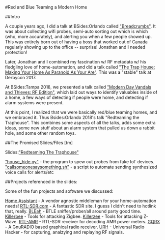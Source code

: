 #Red and Blue Teaming a Modern Home


##Intro

A couple years ago, I did a talk at BSides:Orlando called ["Breadcrumbs"](https://www.youtube.com/watch?v=HzQHWUM8cNo).   It was about collecting wifi probes, semi-auto sorting out which is which (who, more accurately), and alerting you when a few people showed up.   This was entirely born out of having a boss that worked out of Canada regularly showing up to the office -- surprise!  Jonathan and I needed protection!

Later, Jonathan and I combined my fascination w/ RF metadata w/ his fledgling love of home-automation, and did a talk called ["The Trap House: Making Your Home As Paranoid As Your Are"](https://www.youtube.com/watch?v=OWUu0gQTKkM).   This was a "stable" talk at Derbycon 2017.

At BSides:Tampa 2018, we presented a talk called ["Modern Day Vandals and Thieves: RF Edition"](https://www.youtube.com/watch?v=O01ppGIWjr0), which laid out ways to identify valuables inside of a home, a few ways of detecting if people were home, and detecting if alarm systems were present.

At this point, I realized that we were basically red/blue teaming homes, and we embraced it.   Thus Bsides:Orlando 2018's talk "Redteaming the Traphouse".  This combines some aspects of all the talks, adds some extra ideas, some new stuff about an alarm system that pulled us down a rabbit hole, and some other random toys.


##The Promised Slides/Files [tm]

Slides:["Redteaming The Traphouse"](https://github.com/Insomniac-Security/Insomniac-Security.github.io/blob/master/static/docs/BsidesOrl2018_Redteaming-the-traphouse.pdf)

["house_hide.py"](https://github.com/violentlydave/GatosGuardianes/blob/master/house_hide.py) - the program to spew out probes from fake IoT devices.
["callsomeonesaysomething.sh"](https://github.com/violentlydave/GatosGuardianes/blob/master/callsomeonesaysomething.sh) - a script to automate sending synthesized voice calls for alerts/etc

##Projects referenced in the slides:

Some of the fun projects and software we discussed:

[Home Assistant](https://www.home-assistant.io/) - A vendor agnostic middleman for your home-automation needs!
[RTL-SDR.com](http://www.rtl-sdr.com) - A fantastic SDR site.  I guess I didn't need to hotlink that, really.
[BLEah](https://github.com/evilsocket/bleah) - BTLE sniffer/prober/all around party good time.
[Killerbee](https://github.com/riverloopsec/killerbee) - Tools for attacking Zigbee.
[Killerzee](https://github.com/riverloopsec/killerzee) - Tools for attacking Z-Wave.
[RTL-AMR](https://github.com/bemasher/rtlamr) - RTL-SDR receiver for decoding AMR power meters.
[GQRX](http://gqrx.dk) - A GnuRADIO based graphical radio receiver.
[URH](https://github.com/jopohl/urh) - Universal Radio Hacker - for capturing, analzying and replaying RF signals.
